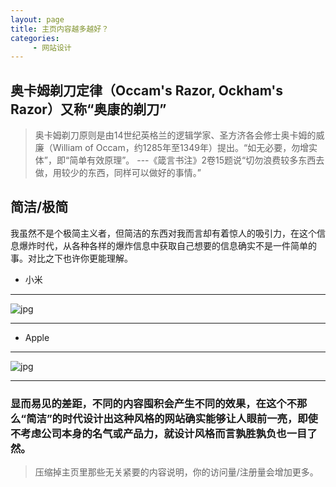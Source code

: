 ```yaml
---
layout: page
title: 主页内容越多越好？
categories:
     - 网站设计
---
```


## 奥卡姆剃刀定律（Occam's Razor, Ockham's Razor）又称“奥康的剃刀”

>奥卡姆剃刀原则是由14世纪英格兰的逻辑学家、圣方济各会修士奥卡姆的威廉（William of Occam，约1285年至1349年）提出。“如无必要，勿增实体”，即“简单有效原理”。
---《箴言书注》2卷15题说“切勿浪费较多东西去做，用较少的东西，同样可以做好的事情。”

## 简洁/极简
我虽然不是个极简主义者，但简洁的东西对我而言却有着惊人的吸引力，在这个信息爆炸时代，从各种各样的爆炸信息中获取自己想要的信息确实不是一件简单的事。对比之下也许你更能理解。

* 小米

***

![jpg](/he1mo/assets/images/Xiaomi.png)

***

* Apple

***

![jpg](/he1mo/assets/images/Apple.png)

***

### 显而易见的差距，不同的内容囤积会产生不同的效果，在这个不那么“简洁”的时代设计出这种风格的网站确实能够让人眼前一亮，即使不考虑公司本身的名气或产品力，就设计风格而言孰胜孰负也一目了然。


> 压缩掉主页里那些无关紧要的内容说明，你的访问量/注册量会增加更多。
